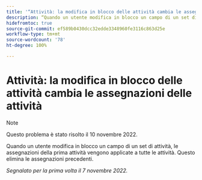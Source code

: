 ```yaml
---
title: '“Attività: la modifica in blocco delle attività cambia le assegnazioni delle attività”'
description: “Quando un utente modifica in blocco un campo di un set di attività, le assegnazioni della prima attività vengono applicate a tutte le attività. Questo elimina le assegnazioni precedenti.”
hidefromtoc: true
source-git-commit: ef589b0430dcc32edde3348960fe3116c863d25e
workflow-type: tm+mt
source-wordcount: '78'
ht-degree: 100%

---
```



# Attività: la modifica in blocco delle attività cambia le assegnazioni delle attività

>[!NOTE]
>
>Questo problema è stato risolto il 10 novembre 2022.


Quando un utente modifica in blocco un campo di un set di attività, le assegnazioni della prima attività vengono applicate a tutte le attività. Questo elimina le assegnazioni precedenti.

_Segnalato per la prima volta il 7 novembre 2022._

